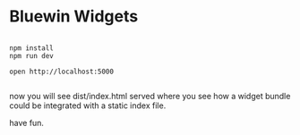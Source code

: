 # Bluewin Widgets


```

npm install
npm run dev

open http://localhost:5000


```

now you will see dist/index.html served where you see how a widget bundle could be integrated with a static index file.


have fun.

